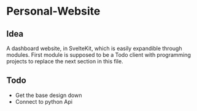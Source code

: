# Personal-Website

## Idea
A dashboard website, in SvelteKit, which is easily expandible through modules.
First module is supposed to be a Todo client with programming projects to replace the next section in this file.

## Todo
- Get the base design down
- Connect to python Api
